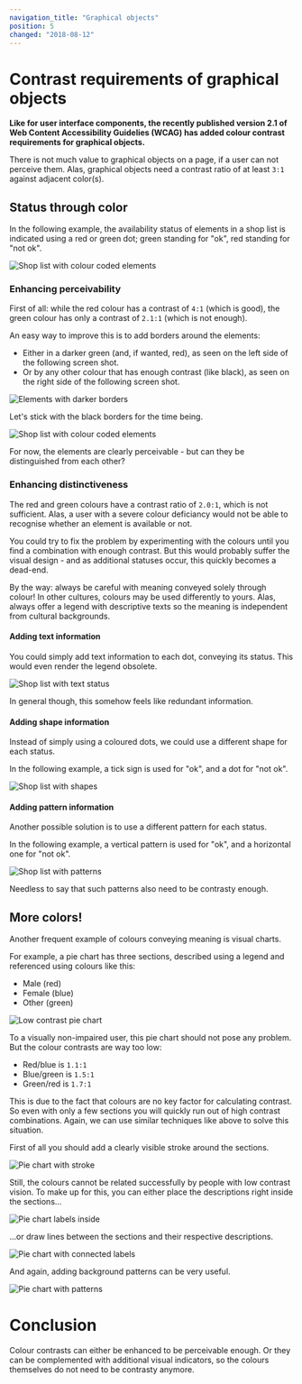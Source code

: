 ```yaml
---
navigation_title: "Graphical objects"
position: 5
changed: "2018-08-12"
---
```


# Contrast requirements of graphical objects

**Like for user interface components, the recently published version 2.1 of Web Content Accessibility Guidelies (WCAG) has added colour contrast requirements for graphical objects.**

There is not much value to graphical objects on a page, if a user can not perceive them. Alas, graphical objects need a contrast ratio of at least `3:1` against adjacent color(s).

## Status through color

In the following example, the availability status of elements in a shop list is indicated using a red or green dot; green standing for "ok", red standing for "not ok".

![Shop list with colour coded elements](_media/low-contrast-shop-list.png)

### Enhancing perceivability

First of all: while the red colour has a contrast of `4:1` (which is good), the green colour has only a contrast of `2.1:1` (which is not enough).

An easy way to improve this is to add borders around the elements:

- Either in a darker green (and, if wanted, red), as seen on the left side of the following screen shot.
- Or by any other colour that has enough contrast (like black), as seen on the right side of the following screen shot.

![Elements with darker borders](_media/shop-list-borders.png)

Let's stick with the black borders for the time being.

![Shop list with colour coded elements](_media/shop-list.png)

For now, the elements are clearly perceivable - but can they be distinguished from each other?

### Enhancing distinctiveness

The red and green colours have a contrast ratio of `2.0:1`, which is not sufficient. Alas, a user with a severe colour deficiancy would not be able to recognise whether an element is available or not.

You could try to fix the problem by experimenting with the colours until you find a combination with enough contrast. But this would probably suffer the visual design - and as additional statuses occur, this quickly becomes a dead-end.

By the way: always be careful with meaning conveyed solely through colour! In other cultures, colours may be used differently to yours. Alas, always offer a legend with descriptive texts so the meaning is independent from cultural backgrounds.

#### Adding text information

You could simply add text information to each dot, conveying its status. This would even render the legend obsolete.

![Shop list with text status](_media/shop-list-with-text.png)

In general though, this somehow feels like redundant information.

#### Adding shape information

Instead of simply using a coloured dots, we could use a different shape for each status.

In the following example, a tick sign is used for "ok", and a dot for "not ok".

![Shop list with shapes](_media/shop-list-with-shapes.png)

#### Adding pattern information

Another possible solution is to use a different pattern for each status.

In the following example, a vertical pattern is used for "ok", and a horizontal one for "not ok".

![Shop list with patterns](_media/shop-list-with-patterns.png)

Needless to say that such patterns also need to be contrasty enough.

## More colors!

Another frequent example of colours conveying meaning is visual charts.

For example, a pie chart has three sections, described using a legend and referenced using colours like this:

- Male (red)
- Female (blue)
- Other (green)

![Low contrast pie chart](_media/low-contrast-pie-chart.png)

To a visually non-impaired user, this pie chart should not pose any problem. But the colour contrasts are way too low:

- Red/blue is `1.1:1`
- Blue/green is `1.5:1`
- Green/red is `1.7:1`

This is due to the fact that colours are no key factor for calculating contrast. So even with only a few sections you will quickly run out of high contrast combinations. Again, we can use similar techniques like above to solve this situation.

First of all you should add a clearly visible stroke around the sections.

![Pie chart with stroke](_media/pie-chart-with-stroke.png)

Still, the colours cannot be related successfully by people with low contrast vision. To make up for this, you can either place the descriptions right inside the sections...

![Pie chart labels inside](_media/pie-chart-with-labels-inside.png)

...or draw lines between the sections and their respective descriptions.

![Pie chart with connected labels](_media/pie-chart-with-connected-labels.png)

And again, adding background patterns can be very useful.

![Pie chart with patterns](_media/pie-chart-with-patterns.png)

# Conclusion

Colour contrasts can either be enhanced to be perceivable enough. Or they can be complemented with additional visual indicators, so the colours themselves do not need to be contrasty anymore.
